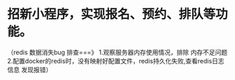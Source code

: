# 招新小程序，实现报名、预约、排队等功能。
   （redis 数据消失bug 排查===》 
    1.观察服务器内存使用情况，排除 内存不足问题
    2.配置docker的redis时，没有映射好配置文件，redis持久化失败,查看redis日志信息 发现报错）
